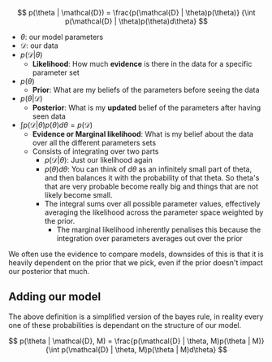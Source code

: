 $$ p(\theta | \mathcal{D}) =
 \frac{p(\mathcal{D} | \theta)p(\theta)}
 {\int p(\mathcal{D} | \theta)p(\theta)d\theta} $$
- $\theta$: our model parameters
- $\mathcal{D}$: our data
- $p(\mathcal{D}|\theta)$
	- **Likelihood**: How much **evidence** is there in the data for a specific parameter set
- $p(\theta)$
	- **Prior**: What are my beliefs of the parameters before seeing the data
- $p(\theta|\mathcal{D})$
	- **Posterior**: What is my **updated** belief of the parameters after having seen data
- $\int p(\mathcal{D} | \theta)p(\theta)d\theta = p(\mathcal{D})$
	- **Evidence or Marginal likelihood**: What is my belief about the data over all the different parameters sets
	- Consists of integrating over two parts
		- $p(\mathcal{D} | \theta)$: Just our likelihood again
		- $p(\theta)d\theta$: You can think of $d\theta$ as an infinitely small part of theta, and then balances it with the probability of that theta. So theta's that are very probable become really big and things that are not likely become small. 
		- The integral sums over all possible parameter values, effectively averaging the likelihood across the parameter space weighted by the prior.
			- The marginal likelihood inherently penalises this because the integration over parameters averages out over the prior

We often use the evidence to compare models, downsides of this is that it is heavily dependent on the prior that we pick, even if the prior doesn't impact our posterior that much. 

## Adding our model
The above definition is a simplified version of the bayes rule, in reality every one of these probabilities is dependant on the structure of our model. 

$$ p(\theta | \mathcal{D}, M) =
 \frac{p(\mathcal{D} | \theta, M)p(\theta | M)}
 {\int p(\mathcal{D} | \theta, M)p(\theta | M)d\theta} $$
